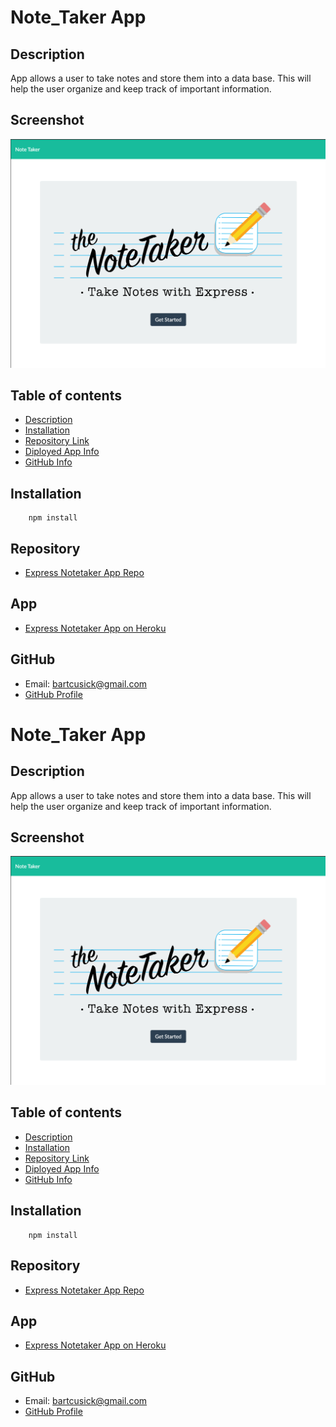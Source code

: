 # Note_Taker App

## Description 
App allows a user to take notes and store them into a data base. This will help the user organize and keep track of important information.   

## Screenshot
![Algorithm schema](public/assets/img/noteTaker_Screenshot.png)

## Table of contents
- [Description](#Description)
- [Installation](#Installation)
- [Repository Link](#Repository)
- [Diployed App Info](#App) 
- [GitHub Info](#GitHub) 
## Installation
        npm install

## Repository
- [Express Notetaker App Repo](https://github.com/bartcusick/Note_Taker)

## App
- [Express Notetaker App on Heroku](https://notes2501.herokuapp.com/)
## GitHub
- Email: bartcusick@gmail.com
- [GitHub Profile](https://github.com/bartcusick)
# Note_Taker App

## Description 
App allows a user to take notes and store them into a data base. This will help the user organize and keep track of important information.   

## Screenshot
![Algorithm schema](public/assets/img/noteTaker_Screenshot.png)

## Table of contents
- [Description](#Description)
- [Installation](#Installation)
- [Repository Link](#Repository)
- [Diployed App Info](#App) 
- [GitHub Info](#GitHub) 
## Installation
        npm install

## Repository
- [Express Notetaker App Repo](https://github.com/bartcusick/Note_Taker)

## App
- [Express Notetaker App on Heroku](https://notes2501.herokuapp.com/)
## GitHub
- Email: bartcusick@gmail.com
- [GitHub Profile](https://github.com/bartcusick)
